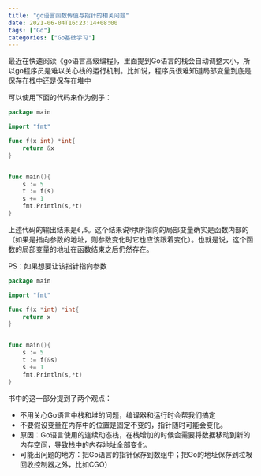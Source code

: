 ```yaml
---
title: "go语言函数传值与指针的相关问题"
date: 2021-06-04T16:23:14+08:00
tags: ["Go"]
categories: ["Go基础学习"]
---
```


最近在快速阅读《go语言高级编程》，里面提到Go语言的栈会自动调整大小，所以go程序员是难以关心栈的运行机制。比如说，程序员很难知道局部变量到底是保存在栈中还是保存在堆中

可以使用下面的代码来作为例子：
```go
package main

import "fmt"

func f(x int) *int{
	return &x
}


func main(){
	s := 5
	t := f(s)
	s += 1
	fmt.Println(s,*t)
}
```
上述代码的输出结果是`6,5`。这个结果说明t所指向的局部变量确实是函数内部的（如果是指向参数的地址，则参数变化时它也应该跟着变化）。也就是说，这个函数的局部变量的地址在函数结束之后仍然存在。

PS：如果想要让该指针指向参数

```go
package main

import "fmt"

func f(x *int) *int{
	return x
}


func main(){
	s := 5
	t := f(&s)
	s += 1
	fmt.Println(s,*t)
}
```

书中的这一部分提到了两个观点：
* 不用关心Go语言中栈和堆的问题，编译器和运行时会帮我们搞定
* 不要假设变量在内存中的位置是固定不变的，指针随时可能会变化。
* 原因：Go语言使用的连续动态栈，在栈增加的时候会需要将数据移动到新的内存空间，导致栈中的内存地址全部变化。
* 可能出问题的地方：把Go语言的指针保存到数组中；把Go的地址保存到垃圾回收控制器之外，比如CGO）